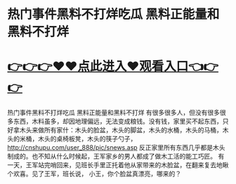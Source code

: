 # 热门事件黑料不打烊吃瓜 黑料正能量和黑料不打烊

# <a href="https://github.com/bitezs/bite/issues/1">👉👉👉♥♥点此进入♥观看入口👈👉👉</a>

热门事件黑料不打烊吃瓜 黑料正能量和黑料不打烊
有很多很多人，但没有很多很多东西，木料虽多，却因地理偏远，无法变成粮钱。没有钱，家里买不起东西，只好拿木头来做所有家什：木头的脸盆，木头的脚盆，木头的水桶，木头的马桶，木头的米桶，木头的桌椅板凳，木头的筷子勺子，
http://cnshupu.com/user_888/pic/snews.asp
反正家里所有东西几乎都是木头制成的。也不知从什么时候起，王军家乡的男人都成了做木工活的能工巧匠。
有一天，王军站完哨回来，见班长手里正托着他从家带来的木脸盆，在翻来复去地瞅个欢喜。见了王军，班长说，
小王，你个脸盆真漂亮，哪来的？
